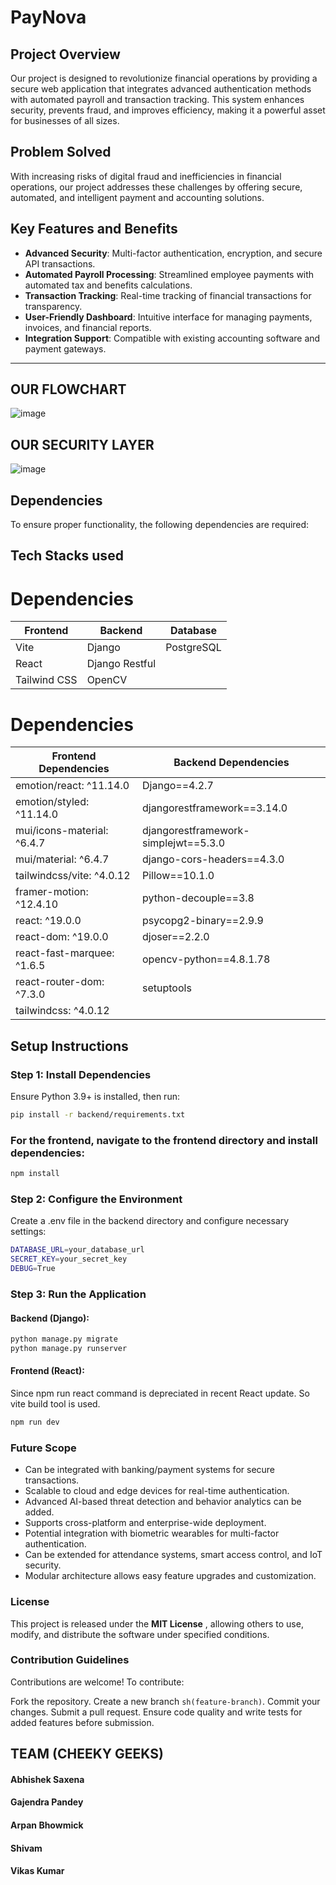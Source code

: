 
# PayNova

## Project Overview
Our project is designed to revolutionize financial operations by providing a secure web application that integrates advanced authentication methods with automated payroll and transaction tracking. This system enhances security, prevents fraud, and improves efficiency, making it a powerful asset for businesses of all sizes.

## Problem Solved
With increasing risks of digital fraud and inefficiencies in financial operations, our project addresses these challenges by offering secure, automated, and intelligent payment and accounting solutions.

## Key Features and Benefits
- **Advanced Security**: Multi-factor authentication, encryption, and secure API transactions.
- **Automated Payroll Processing**: Streamlined employee payments with automated tax and benefits calculations.
- **Transaction Tracking**: Real-time tracking of financial transactions for transparency.
- **User-Friendly Dashboard**: Intuitive interface for managing payments, invoices, and financial reports.
- **Integration Support**: Compatible with existing accounting software and payment gateways.

---
## OUR FLOWCHART
![image](https://github.com/user-attachments/assets/7f4bf592-f12d-4f9f-841a-a53409a920f3)

## OUR SECURITY LAYER
![image](https://github.com/user-attachments/assets/a9b6422c-be1a-4e46-8407-761818090c6a)

## Dependencies
To ensure proper functionality, the following dependencies are required:

## Tech Stacks used
# Dependencies

| **Frontend**     | **Backend**       | **Database**  |
|-------------------|-------------------|---------------|
| Vite             | Django            | PostgreSQL    |
| React            | Django Restful    |               |
| Tailwind CSS     | OpenCV            |               |

# Dependencies

| **Frontend Dependencies**      | **Backend Dependencies**                   |
|--------------------------------|--------------------------------------------|
| emotion/react: ^11.14.0       | Django==4.2.7                              |
| emotion/styled: ^11.14.0      | djangorestframework==3.14.0                |
| mui/icons-material: ^6.4.7    | djangorestframework-simplejwt==5.3.0       |
| mui/material: ^6.4.7          | django-cors-headers==4.3.0                 |
| tailwindcss/vite: ^4.0.12     | Pillow==10.1.0                             |
| framer-motion: ^12.4.10       | python-decouple==3.8                       |
| react: ^19.0.0                | psycopg2-binary==2.9.9                     |
| react-dom: ^19.0.0            | djoser==2.2.0                              |
| react-fast-marquee: ^1.6.5    | opencv-python==4.8.1.78                    |
| react-router-dom: ^7.3.0      | setuptools                                 |
| tailwindcss: ^4.0.12          |                                            |

## Setup Instructions
### Step 1: Install Dependencies
Ensure Python 3.9+ is installed, then run:
```sh
pip install -r backend/requirements.txt
```
### For the frontend, navigate to the frontend directory and install dependencies:
```sh
npm install
```

### Step 2:  Configure the Environment
Create a .env file in the backend directory and configure necessary settings:
```sh
DATABASE_URL=your_database_url
SECRET_KEY=your_secret_key
DEBUG=True
```
### Step 3:  Run the Application
#### Backend (Django):
```sh
python manage.py migrate
python manage.py runserver
```
#### Frontend (React):
Since npm run react command is depreciated in recent React update. So vite build tool is used.
```sh
npm run dev
```
### Future Scope
<ul>
 <li>Can be integrated with banking/payment systems for secure transactions.</li>
<li>Scalable to cloud and edge devices for real-time authentication.</li>
<li>Advanced AI-based threat detection and behavior analytics can be added.</li>
<li>Supports cross-platform and enterprise-wide deployment.</li>
<li>Potential integration with biometric wearables for multi-factor authentication.</li>
<li>Can be extended for attendance systems, smart access control, and IoT
security.</li>
<li>Modular architecture allows easy feature upgrades and customization.</li>
</ul>

### License

This project is released under the <b>MIT License</b> , allowing others to use, modify, and distribute the software under specified conditions.

### Contribution Guidelines

Contributions are welcome! To contribute:

Fork the repository.
Create a new branch ```sh(feature-branch)```.
Commit your changes.
Submit a pull request.
Ensure code quality and write tests for added features before submission.

## TEAM (CHEEKY GEEKS)
<h4>Abhishek Saxena</h4>
<h4>Gajendra Pandey</h4>
<h4>Arpan Bhowmick</h4>
<h4>Shivam</h4>
<h4>Vikas Kumar</h4>
